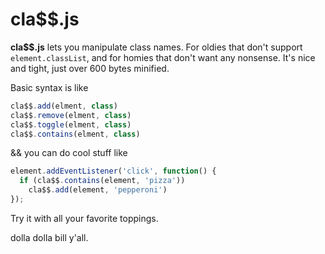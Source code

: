 # cla$$.js

**cla$$.js** lets you manipulate class names. For oldies that don't
support `element.classList`, and for homies that don't want any nonsense.
It's nice and tight, just over 600 bytes minified.

Basic syntax is like

```js
cla$$.add(elment, class)
cla$$.remove(elment, class)
cla$$.toggle(elment, class)
cla$$.contains(elment, class)
```

&& you can do cool stuff like

```js
element.addEventListener('click', function() {
  if (cla$$.contains(element, 'pizza'))
    cla$$.add(element, 'pepperoni')
});
```

Try it with all your favorite toppings.

dolla dolla bill y'all.
